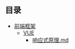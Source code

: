 ## 目录

- [前端框架](./%E5%89%8D%E7%AB%AF%E6%A1%86%E6%9E%B6/CATALOG)  
    - [VUE](./%E5%89%8D%E7%AB%AF%E6%A1%86%E6%9E%B6/VUE/CATALOG)  
        - [响应式原理.md](./%E5%89%8D%E7%AB%AF%E6%A1%86%E6%9E%B6/VUE/%E5%93%8D%E5%BA%94%E5%BC%8F%E5%8E%9F%E7%90%86)  
